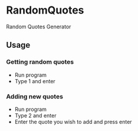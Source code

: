 # RandomQuotes
Random Quotes Generator

## Usage

### Getting random quotes
- Run program
- Type 1 and enter

### Adding new quotes
- Run program
- Type 2 and enter
- Enter the quote you wish to add and press enter
